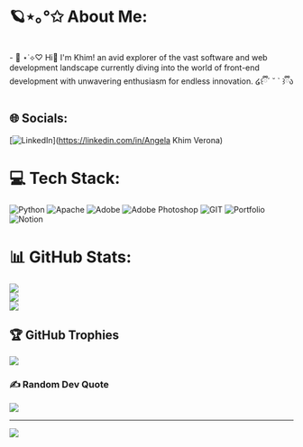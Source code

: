 # 🪐⋆｡°✩ About Me:
<br> - 🎀 ⋆˙⟡♡  Hi👋 I'm Khim! an avid explorer of the vast software and web development landscape currently diving into the world of front-end development with unwavering enthusiasm for endless innovation. ໒꒰ྀི´ ˘ ` ꒱ྀིა <br>


## 🌐 Socials:
[![LinkedIn](https://img.shields.io/badge/LinkedIn-%230077B5.svg?logo=linkedin&logoColor=white)](https://linkedin.com/in/Angela Khim Verona) 

# 💻 Tech Stack:
![Python](https://img.shields.io/badge/python-3670A0?style=for-the-badge&logo=python&logoColor=ffdd54) ![Apache](https://img.shields.io/badge/apache-%23D42029.svg?style=for-the-badge&logo=apache&logoColor=white) ![Adobe](https://img.shields.io/badge/adobe-%23FF0000.svg?style=for-the-badge&logo=adobe&logoColor=white) ![Adobe Photoshop](https://img.shields.io/badge/adobe%20photoshop-%2331A8FF.svg?style=for-the-badge&logo=adobe%20photoshop&logoColor=white) ![GIT](https://img.shields.io/badge/Git-fc6d26?style=for-the-badge&logo=git&logoColor=white) ![Portfolio](https://img.shields.io/badge/Portfolio-%23000000.svg?style=for-the-badge&logo=firefox&logoColor=#FF7139) ![Notion](https://img.shields.io/badge/Notion-%23000000.svg?style=for-the-badge&logo=notion&logoColor=white)
# 📊 GitHub Stats:
![](https://github-readme-stats.vercel.app/api?username=akhimverona&theme=dark&hide_border=false&include_all_commits=false&count_private=false)<br/>
![](https://github-readme-streak-stats.herokuapp.com/?user=akhimverona&theme=dark&hide_border=false)<br/>
![](https://github-readme-stats.vercel.app/api/top-langs/?username=akhimverona&theme=dark&hide_border=false&include_all_commits=false&count_private=false&layout=compact)

## 🏆 GitHub Trophies
![](https://github-profile-trophy.vercel.app/?username=akhimverona&theme=dracula&no-frame=true&no-bg=true&margin-w=4)

### ✍️ Random Dev Quote
![](https://quotes-github-readme.vercel.app/api?type=horizontal&theme=tokyonight)

---
[![](https://visitcount.itsvg.in/api?id=akhimverona&icon=7&color=10)](https://visitcount.itsvg.in)

<!-- Proudly created with GPRM ( https://gprm.itsvg.in ) -->

